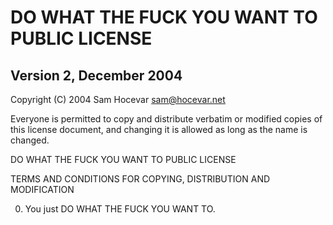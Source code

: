 # DO WHAT THE FUCK YOU WANT TO PUBLIC LICENSE
##  Version 2, December 2004

 Copyright (C) 2004 Sam Hocevar <sam@hocevar.net>

 Everyone is permitted to copy and distribute verbatim or modified
 copies of this license document, and changing it is allowed as long
 as the name is changed.

  DO WHAT THE FUCK YOU WANT TO PUBLIC LICENSE
  
  TERMS AND CONDITIONS FOR COPYING, DISTRIBUTION AND MODIFICATION

  0. You just DO WHAT THE FUCK YOU WANT TO.
